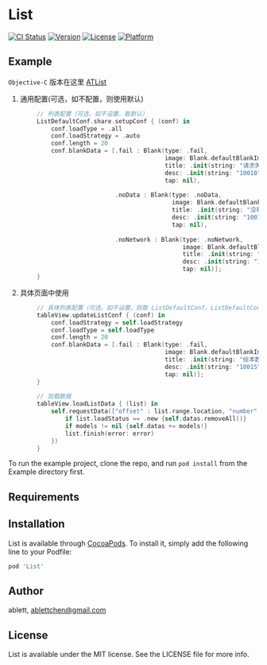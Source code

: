 # List

[![CI Status](https://img.shields.io/travis/ablett/List.svg?style=flat)](https://travis-ci.org/ablett/List)
[![Version](https://img.shields.io/cocoapods/v/List.svg?style=flat)](https://cocoapods.org/pods/List)
[![License](https://img.shields.io/cocoapods/l/List.svg?style=flat)](https://cocoapods.org/pods/List)
[![Platform](https://img.shields.io/cocoapods/p/List.svg?style=flat)](https://cocoapods.org/pods/List)

## Example

`Objective-C` 版本在这里 [ATList](https://github.com/ablettchen/ATList)

1. 通用配置(可选，如不配置，则使用默认)

```swift
        // 列表配置（可选，如不设置，取默认）
        ListDefaultConf.share.setupConf { (conf) in
            conf.loadType = .all
            conf.loadStrategy = .auto
            conf.length = 20
            conf.blankData = [.fail : Blank(type: .fail,
                                            image: Blank.defaultBlankImage(type: .fail),
                                            title: .init(string: "请求失败"),
                                            desc: .init(string: "10010"),
                                            tap: nil),
                              
                              .noData : Blank(type: .noData,
                                              image: Blank.defaultBlankImage(type: .fail),
                                              title: .init(string: "没有数据"),
                                              desc: .init(string: "10011"),
                                              tap: nil),
                              
                              .noNetwork : Blank(type: .noNetwork,
                                                 image: Blank.defaultBlankImage(type: .fail),
                                                 title: .init(string: "没有网络"),
                                                 desc: .init(string: "10012"),
                                                 tap: nil)];
        }

```

2. 具体页面中使用

```swift
        // 具体列表配置（可选，如不设置，则取 ListDefaultConf，ListDefaultConf 未设置时取 conf）
        tableView.updateListConf { (conf) in
            conf.loadStrategy = self.loadStrategy
            conf.loadType = self.loadType
            conf.length = 20
            conf.blankData = [.fail : Blank(type: .fail,
                                            image: Blank.defaultBlankImage(type: .fail),
                                            title: .init(string: "绘本数据加载失败"),
                                            desc: .init(string: "10015"),
                                            tap: nil)];
        }
        
        // 加载数据
        tableView.loadListData { (list) in
            self.requestData(["offset" : list.range.location, "number" : list.range.length], { (error, models) in
                if list.loadStatus == .new {self.datas.removeAll()}
                if models != nil {self.datas += models!}
                list.finish(error: error)
            })
        }
```

To run the example project, clone the repo, and run `pod install` from the Example directory first.

## Requirements

## Installation

List is available through [CocoaPods](https://cocoapods.org). To install
it, simply add the following line to your Podfile:

```ruby
pod 'List'
```

## Author

ablett, ablettchen@gmail.com

## License

List is available under the MIT license. See the LICENSE file for more info.

